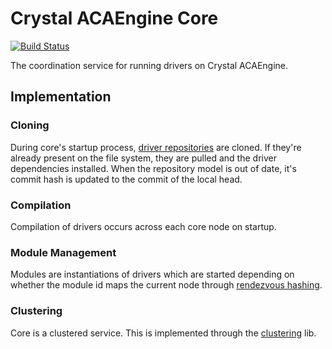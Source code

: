 # Crystal ACAEngine Core

[![Build Status](https://travis-ci.com/acaengine/core.svg?branch=master)](https://travis-ci.com/acaengine/core)

The coordination service for running drivers on Crystal ACAEngine.

## Implementation

### Cloning

During core's startup process, [driver repositories](https://github.com/acaengine/drivers) are cloned. If they're already present on the file system, they are pulled and the driver dependencies installed.
When the repository model is out of date, it's commit hash is updated to the commit of the local head.

### Compilation

Compilation of drivers occurs across each core node on startup.

### Module Management

Modules are instantiations of drivers which are started depending on whether the module id maps the current node through [rendezvous hashing](https://github.com/aca-labs/hound-dog).

### Clustering

Core is a clustered service. This is implemented through the [clustering](https://github.com/aca-labs/clustering) lib.
